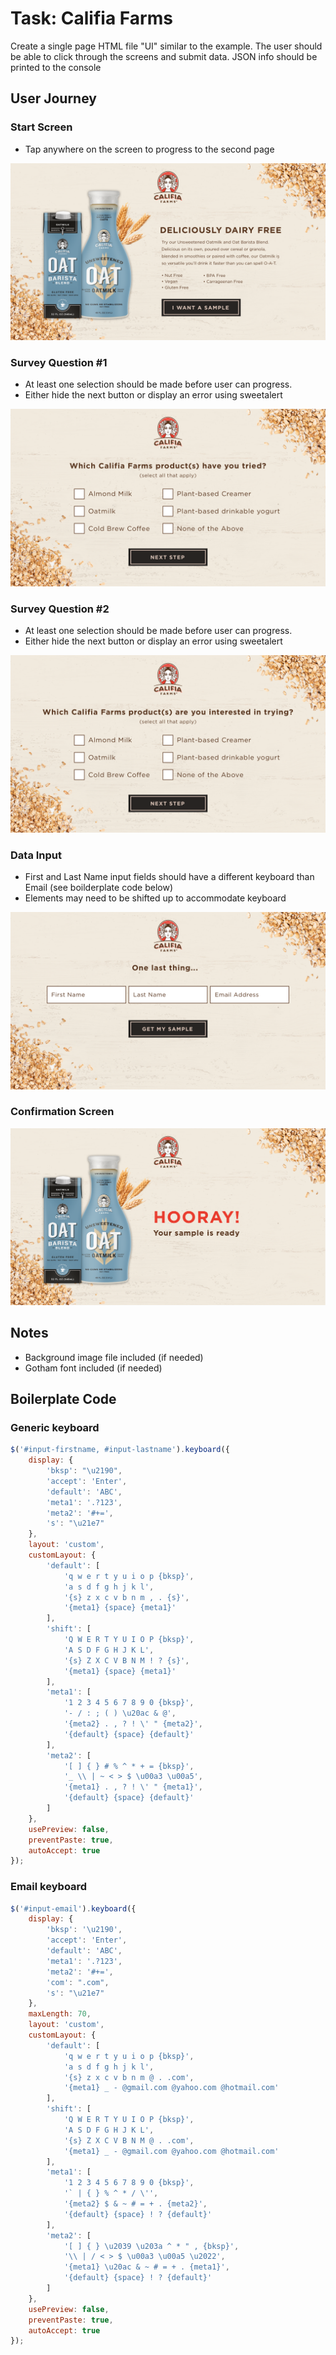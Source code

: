 # Task: Califia Farms
Create a single page HTML file "UI" similar to the example.
The user should be able to click through the screens and submit data.
JSON info should be printed to the console

## User Journey

### Start Screen
- Tap anywhere on the screen to progress to the second page

![](https://github.com/vengojafar/vengo-ui-task/blob/master/task/califia_farms/CalifiaFarms_1.png)

### Survey Question #1
- At least one selection should be made before user can progress.
- Either hide the next button or display an error using sweetalert

![](https://github.com/vengojafar/vengo-ui-task/blob/master/task/califia_farms/CalifiaFarms_2.png)

### Survey Question #2
- At least one selection should be made before user can progress.
- Either hide the next button or display an error using sweetalert

![](https://github.com/vengojafar/vengo-ui-task/blob/master/task/califia_farms/CalifiaFarms_3.png)

### Data Input
- First and Last Name input fields should have a different keyboard than Email (see boilderplate code below)
- Elements may need to be shifted up to accommodate keyboard

![](https://github.com/vengojafar/vengo-ui-task/blob/master/task/califia_farms/CalifiaFarms_4.png)

### Confirmation Screen
![](https://github.com/vengojafar/vengo-ui-task/blob/master/task/califia_farms/CalifiaFarms_5.png)


## Notes
- Background image file included (if needed)
- Gotham font included (if needed)


## Boilerplate Code

### Generic keyboard

```js
$('#input-firstname, #input-lastname').keyboard({
	display: {
		'bksp': "\u2190",
		'accept': 'Enter',
		'default': 'ABC',
		'meta1': '.?123',
		'meta2': '#+=',
		's': "\u21e7"
	},
	layout: 'custom',
	customLayout: {
		'default': [
			'q w e r t y u i o p {bksp}',
			'a s d f g h j k l',
			'{s} z x c v b n m , . {s}',
			'{meta1} {space} {meta1}'
		],
		'shift': [
			'Q W E R T Y U I O P {bksp}',
			'A S D F G H J K L',
			'{s} Z X C V B N M ! ? {s}',
			'{meta1} {space} {meta1}'
		],
		'meta1': [
			'1 2 3 4 5 6 7 8 9 0 {bksp}',
			'- / : ; ( ) \u20ac & @',
			'{meta2} . , ? ! \' " {meta2}',
			'{default} {space} {default}'
		],
		'meta2': [
			'[ ] { } # % ^ * + = {bksp}',
			'_ \\ | ~ < > $ \u00a3 \u00a5',
			'{meta1} . , ? ! \' " {meta1}',
			'{default} {space} {default}'
		]
	},
	usePreview: false,
	preventPaste: true,
	autoAccept: true
});
```


### Email keyboard
```js
$('#input-email').keyboard({
	display: {
		'bksp': '\u2190',
		'accept': 'Enter',
		'default': 'ABC',
		'meta1': '.?123',
		'meta2': '#+=',
		'com': ".com",
		's': "\u21e7"
	},
	maxLength: 70,
	layout: 'custom',
	customLayout: {
		'default': [
			'q w e r t y u i o p {bksp}',
			'a s d f g h j k l',
			'{s} z x c v b n m @ . .com',
			'{meta1} _ - @gmail.com @yahoo.com @hotmail.com'
		],
		'shift': [
			'Q W E R T Y U I O P {bksp}',
			'A S D F G H J K L',
			'{s} Z X C V B N M @ . .com',
			'{meta1} _ - @gmail.com @yahoo.com @hotmail.com'
		],
		'meta1': [
			'1 2 3 4 5 6 7 8 9 0 {bksp}',
			'` | { } % ^ * / \'',
			'{meta2} $ & ~ # = + . {meta2}',
			'{default} {space} ! ? {default}'
		],
		'meta2': [
			'[ ] { } \u2039 \u203a ^ * " , {bksp}',
			'\\ | / < > $ \u00a3 \u00a5 \u2022',
			'{meta1} \u20ac & ~ # = + . {meta1}',
			'{default} {space} ! ? {default}'
		]
	},
	usePreview: false,
	preventPaste: true,
	autoAccept: true
});
```
